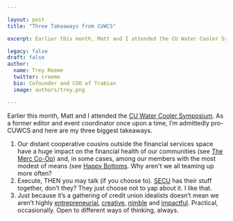 ```yaml
---

layout: post
title: "Three Takeaways from CUWCS"

excerpt: Earlier this month, Matt and I attended the CU Water Cooler Symposium. Here are three takeaways.

legacy: false
draft: false
author:
  name: Trey Reeme
  twitter: creeme
  bio: Cofounder and COO of Trabian
  image: authors/trey.png

---
```


<p>Earlier this month, Matt and I attended the <a href="http://www.cuwatercooler.com/symposium/">CU Water Cooler Symposium</a>. As a former editor and event coordinator once upon a time, I&#8217;m admittedly pro-CUWCS and here are my three biggest takeaways.</p><ol><li>Our distant cooperative cousins outside the financial services space have a huge impact on the financial health of our communities (see <a href="http://themerc.coop/your-coop">The Merc Co-Op</a>) and, in some cases, among our members with the most modest of means (see <a href="http://www.happybottoms.org/#/about">Happy Bottoms</a>. Why aren't we all teaming up more often?</li><li>Execute, THEN you may talk (if you choose to). <a href="https://www.ncsecu.org/">SECU</a> has their stuff together, don&#8217;t they? They just choose not to yap about it. I like that.</li><li>Just because it&#8217;s a gathering of credit union idealists doesn&#8217;t mean we aren&#8217;t highly <a href="http://www.gamefi.org/">entrepreneurial</a>, <a href="http://thehabdash.com/">creative</a>, <a href="https://www.mtlehman.com/Personal/">nimble</a> and <a href="https://www.vancity.com/">impactful</a>. Practical, occasionally. Open to different ways of thinking, always.</li></ol>
